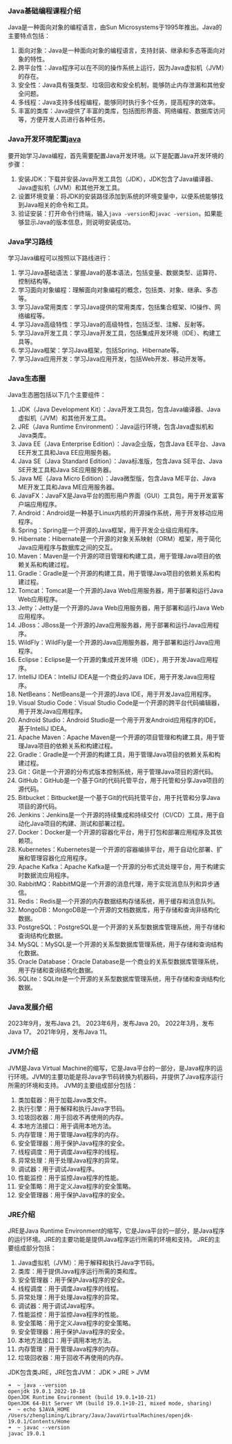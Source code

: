 ### Java基础编程课程介绍
Java是一种面向对象的编程语言，由Sun Microsystems于1995年推出。Java的主要特点包括：
1. 面向对象：Java是一种面向对象的编程语言，支持封装、继承和多态等面向对象的特性。
2. 跨平台性：Java程序可以在不同的操作系统上运行，因为Java虚拟机（JVM）的存在。
3. 安全性：Java具有强类型、垃圾回收和安全机制，能够防止内存泄漏和其他安全问题。
4. 多线程：Java支持多线程编程，能够同时执行多个任务，提高程序的效率。
5. 丰富的类库：Java提供了丰富的类库，包括图形界面、网络编程、数据库访问等，方便开发人员进行各种任务。


### Java开发环境配置[java](https://www.oracle.com/cn/java/technologies/downloads/)
要开始学习Java编程，首先需要配置Java开发环境。以下是配置Java开发环境的步骤：
1. 安装JDK：下载并安装Java开发工具包（JDK），JDK包含了Java编译器、Java虚拟机（JVM）和其他开发工具。
2. 设置环境变量：将JDK的安装路径添加到系统的环境变量中，以便系统能够找到Java相关的命令和工具。
3. 验证安装：打开命令行终端，输入`java -version`和`javac -version`，如果能够显示Java的版本信息，则说明安装成功。

### Java学习路线
学习Java编程可以按照以下路线进行：
1. 学习Java基础语法：掌握Java的基本语法，包括变量、数据类型、运算符、控制结构等。
2. 学习面向对象编程：理解面向对象编程的概念，包括类、对象、继承、多态等。
3. 学习Java常用类库：学习Java提供的常用类库，包括集合框架、IO操作、网络编程等。
4. 学习Java高级特性：学习Java的高级特性，包括泛型、注解、反射等。
5. 学习Java开发工具：学习Java开发工具，包括集成开发环境（IDE）、构建工具等。
6. 学习Java框架：学习Java框架，包括Spring、Hibernate等。
7. 学习Java应用开发：学习Java应用开发，包括Web开发、移动开发等。


### Java生态圈
Java生态圈包括以下几个主要组件：
1. JDK（Java Development Kit）：Java开发工具包，包含Java编译器、Java虚拟机（JVM）和其他开发工具。
2. JRE（Java Runtime Environment）：Java运行环境，包含Java虚拟机和Java类库。
3. Java EE（Java Enterprise Edition）：Java企业版，包含Java EE平台、Java EE开发工具和Java EE应用服务器。
4. Java SE（Java Standard Edition）：Java标准版，包含Java SE平台、Java SE开发工具和Java SE应用服务器。
5. Java ME（Java Micro Edition）：Java微型版，包含Java ME平台、Java ME开发工具和Java ME应用服务器。
6. JavaFX：JavaFX是Java平台的图形用户界面（GUI）工具包，用于开发富客户端应用程序。
7. Android：Android是一种基于Linux内核的开源操作系统，用于开发移动应用程序。
8. Spring：Spring是一个开源的Java框架，用于开发企业级应用程序。
9. Hibernate：Hibernate是一个开源的对象关系映射（ORM）框架，用于简化Java应用程序与数据库之间的交互。
10. Maven：Maven是一个开源的项目管理和构建工具，用于管理Java项目的依赖关系和构建过程。
11. Gradle：Gradle是一个开源的构建工具，用于管理Java项目的依赖关系和构建过程。
12. Tomcat：Tomcat是一个开源的Java Web应用服务器，用于部署和运行Java Web应用程序。
13. Jetty：Jetty是一个开源的Java Web应用服务器，用于部署和运行Java Web应用程序。
14. JBoss：JBoss是一个开源的Java应用服务器，用于部署和运行Java应用程序。
15. WildFly：WildFly是一个开源的Java应用服务器，用于部署和运行Java应用程序。
16. Eclipse：Eclipse是一个开源的集成开发环境（IDE），用于开发Java应用程序。
17. IntelliJ IDEA：IntelliJ IDEA是一个商业的Java IDE，用于开发Java应用程序。
18. NetBeans：NetBeans是一个开源的Java IDE，用于开发Java应用程序。
19. Visual Studio Code：Visual Studio Code是一个开源的跨平台代码编辑器，用于开发Java应用程序。
20. Android Studio：Android Studio是一个用于开发Android应用程序的IDE，基于IntelliJ IDEA。
21. Apache Maven：Apache Maven是一个开源的项目管理和构建工具，用于管理Java项目的依赖关系和构建过程。
22. Gradle：Gradle是一个开源的构建工具，用于管理Java项目的依赖关系和构建过程。
23. Git：Git是一个开源的分布式版本控制系统，用于管理Java项目的源代码。
24. GitHub：GitHub是一个基于Git的代码托管平台，用于托管和分享Java项目的源代码。
25. Bitbucket：Bitbucket是一个基于Git的代码托管平台，用于托管和分享Java项目的源代码。
26. Jenkins：Jenkins是一个开源的持续集成和持续交付（CI/CD）工具，用于自动化Java项目的构建、测试和部署过程。
27. Docker：Docker是一个开源的容器化平台，用于打包和部署应用程序及其依赖项。
28. Kubernetes：Kubernetes是一个开源的容器编排平台，用于自动化部署、扩展和管理容器化应用程序。
29. Apache Kafka：Apache Kafka是一个开源的分布式流处理平台，用于构建实时数据流应用程序。
30. RabbitMQ：RabbitMQ是一个开源的消息代理，用于实现消息队列和异步通信。
31. Redis：Redis是一个开源的内存数据结构存储系统，用于缓存和消息队列。
32. MongoDB：MongoDB是一个开源的文档数据库，用于存储和查询非结构化数据。
33. PostgreSQL：PostgreSQL是一个开源的关系型数据库管理系统，用于存储和查询结构化数据。
34. MySQL：MySQL是一个开源的关系型数据库管理系统，用于存储和查询结构化数据。
35. Oracle Database：Oracle Database是一个商业的关系型数据库管理系统，用于存储和查询结构化数据。
36. SQLite：SQLite是一个开源的关系型数据库管理系统，用于存储和查询结构化数据。

### Java发展介绍
  2023年9月，发布Java 21。
  2023年6月，发布Java 20。
  2022年3月，发布Java 17。
  2021年9月，发布Java 11。

### JVM介绍
  JVM是Java Virtual Machine的缩写，它是Java平台的一部分，是Java程序的运行环境。JVM的主要功能是将Java字节码转换为机器码，并提供了Java程序运行所需的环境和支持。
  JVM的主要组成部分包括：
  1. 类加载器：用于加载Java类文件。
  2. 执行引擎：用于解释和执行Java字节码。
  3. 垃圾回收器：用于回收不再使用的内存。
  4. 本地方法接口：用于调用本地方法。
  5. 内存管理：用于管理Java程序的内存。
  6. 安全管理器：用于保护Java程序的安全。
  7. 线程调度：用于调度Java程序的线程。
  8. 异常处理：用于处理Java程序的异常。
  9. 调试器：用于调试Java程序。
  10. 性能监控：用于监控Java程序的性能。
  11. 安全策略：用于定义Java程序的安全策略。
  12. 安全管理器：用于保护Java程序的安全。
### JRE介绍
  JRE是Java Runtime Environment的缩写，它是Java平台的一部分，是Java程序的运行环境。JRE的主要功能是提供Java程序运行所需的环境和支持。
  JRE的主要组成部分包括：
  1. Java虚拟机（JVM）：用于解释和执行Java字节码。
  2. 类库：用于提供Java程序运行所需的类和库。
  3. 安全管理器：用于保护Java程序的安全。
  4. 线程调度：用于调度Java程序的线程。
  5. 异常处理：用于处理Java程序的异常。
  6. 调试器：用于调试Java程序。
  7. 性能监控：用于监控Java程序的性能。
  8. 安全策略：用于定义Java程序的安全策略。
  9. 安全管理器：用于保护Java程序的安全。
  10. 本地方法接口：用于调用本地方法。
  11. 内存管理：用于管理Java程序的内存。
  12. 垃圾回收器：用于回收不再使用的内存。

JDK包含类JRE，JRE包含JVM： JDK > JRE > JVM

```shell
➜  ~ java --version
openjdk 19.0.1 2022-10-18
OpenJDK Runtime Environment (build 19.0.1+10-21)
OpenJDK 64-Bit Server VM (build 19.0.1+10-21, mixed mode, sharing)
➜  ~ echo $JAVA_HOME
/Users/zhengliming/Library/Java/JavaVirtualMachines/openjdk-19.0.1/Contents/Home
➜  ~ javac --version
javac 19.0.1
```
 